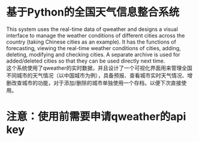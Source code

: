 # 基于Python的全国天气信息整合系统  
This system uses the real-time data of qweather and designs a visual interface to manage the weather conditions of different cities across the country (taking Chinese cities as an example). It has the functions of forecasting, viewing the real-time weather conditions of cities, adding, deleting, modifying and checking cities. A separate archive is used for added/deleted cities so that they can be used directly next time.  
这个系统使用了qweather的实时数据，并且设计了一个可视化界面用来管理全国不同城市的天气情况（以中国城市为例），具备预报、查看城市实时天气情况、增删改查城市的功能，对于添加/删除的城市单独使用一个存档，以便下次直接使用。  

# 注意：使用前需要申请qweather的api key

